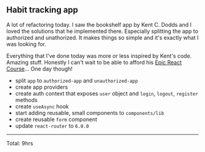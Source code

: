 ## Habit tracking app

A lot of refactoring today. I saw the bookshelf app by Kent C. Dodds and I loved the solutions that he implemented there.
Especially splitting the app to authorized and unathorized. It makes things so simple and it's exactly what I was looking for.

Everything that I've done today was more or less inspired by Kent's code. Amazing stuff. Honestly I can't wait to be able to afford
his [Epic React Course](https://epicreact.dev/)... One day though! 

* split `app` to `authorized-app` and `unauthorized-app`
* create app providers 
* create auth context that exposes `user` object and `login`, `logout`, `register` methods
* create `useAsync` hook
* start adding reusable, small components to `components/lib`
* create reusable `form` component
* update `react-router` to `6.0.0`

<hr>
Total: 9hrs

